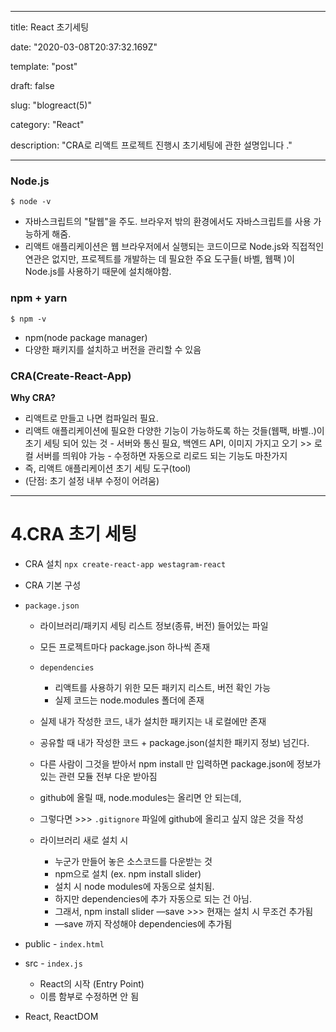 

---

title: React 초기세팅

date: "2020-03-08T20:37:32.169Z"

template: "post"

draft: false

slug: "blogreact(5)"

category: "React"

description: "CRA로 리액트 프로젝트 진행시 초기세팅에 관한 설명입니다 ."

---

### Node.js

```
$ node -v
```

- 자바스크립트의 "탈웹"을 주도. 브라우저 밖의 환경에서도 자바스크립트를 사용 가능하게 해줌.
- 리액트 애플리케이션은 웹 브라우저에서 실행되는 코드이므로 Node.js와 직접적인 연관은 없지만, 프로젝트를 개발하는 데 필요한 주요 도구들( 바벨, 웹팩 )이 Node.js를 사용하기 때문에 설치해야함.

### npm + yarn

```
$ npm -v
```

- npm(node package manager)
- 다양한 패키지를 설치하고 버전을 관리할 수 있음

### CRA(Create-React-App)

**Why CRA?**

- 리액트로 만들고 나면 컴파일러 필요.
- 리액트 애플리케이션에 필요한 다양한 기능이 가능하도록 하는 것들(웹팩, 바벨..)이 초기 세팅 되어 있는 것
  \- 서버와 통신 필요, 백엔드 API, 이미지 가지고 오기 >> 로컬 서버를 띄워야 가능
  \- 수정하면 자동으로 리로드 되는 기능도 마찬가지
- 즉, 리액트 애플리케이션 초기 세팅 도구(tool)
- (단점: 초기 설정 내부 수정이 어려움)

------

# 4.CRA 초기 세팅

- CRA 설치
  `npx create-react-app westagram-react`

- CRA 기본 구성

- `package.json`

  - 라이브러리/패키지 세팅 리스트 정보(종류, 버전) 들어있는 파일

  - 모든 프로젝트마다 package.json 하나씩 존재

  - ```
    dependencies
    ```

    - 리액트를 사용하기 위한 모든 패키지 리스트, 버전 확인 가능
    - 실제 코드는 node.modules 폴더에 존재

  - 실제 내가 작성한 코드, 내가 설치한 패키지는 내 로컬에만 존재

  - 공유할 때 내가 작성한 코드 + package.json(설치한 패키지 정보) 넘긴다.

  - 다른 사람이 그것을 받아서 npm install 만 입력하면 package.json에 정보가 있는 관련 모듈 전부 다운 받아짐

  - github에 올릴 때, node.modules는 올리면 안 되는데,

  - 그렇다면 >>> `.gitignore` 파일에 github에 올리고 싶지 않은 것을 작성

  - 라이브러리 새로 설치 시

    - 누군가 만들어 놓은 소스코드를 다운받는 것
    - npm으로 설치 (ex. npm install slider)
    - 설치 시 node modules에 자동으로 설치됨.
    - 하지만 dependencies에 추가 자동으로 되는 건 아님.
    - 그래서, npm install slider —save >>> 현재는 설치 시 무조건 추가됨
    - —save 까지 작성해야 dependencies에 추가됨

- public - `index.html`

- src - `index.js`

  - React의 시작 (Entry Point)
  - 이름 함부로 수정하면 안 됨

- React, ReactDOM